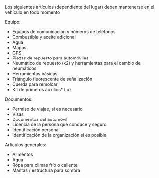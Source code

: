[Title]: # (Lo que hay que tener)
[Order]: # (4)

Los siguientes artículos (dependiente del lugar) deben mantenerse en el vehículo en todo momento

Equipo:
* Equipos de comunicación y números de teléfonos
* Combustible y aceite adicional
* Agua
* Mapas
* GPS
* Piezas de repuesto para automóviles
* Neumático de repuesto (x2) y herramientas para el cambio de neumáticos
* Herramientas básicas
* Triángulo fluorescente de señalización
* Cuerda para remolcar
* Kit de primeros auxilios* Luz

Documentos:
* Permiso de viajae, si es necesario
* Visas
* Documentos del automóvil
* Licencia de la persona que conduce y seguro
* Identificación personal
* Identificación de la organización si es posible

Artículos generales:
* Alimentos
* Agua
* Ropa para climas frío o caliente
* Mantas / estructura para sombra